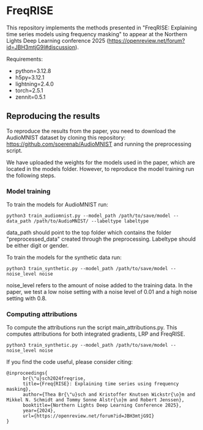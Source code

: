 # FreqRISE
This repository implements the methods presented in "FreqRISE: Explaining time series models using frequency masking" to appear at the Northern Lights Deep Learning conference 2025 (https://openreview.net/forum?id=JBH3mtjG9I#discussion).

Requirements:
- python=3.12.8
- h5py=3.12.1
- lightning=2.4.0
- torch=2.5.1
- zennit=0.5.1

## Reproducing the results
To reproduce the results from the paper, you need to download the AudioMNIST dataset by cloning this repository: https://github.com/soerenab/AudioMNIST and running the preprocessing script. 

We have uploaded the weights for the models used in the paper, which are located in the models folder. However, to reproduce the model training run the following steps.
### Model training
To train the models for AudioMNIST run:
```
python3 train_audiomnist.py --model_path /path/to/save/model --data_path /path/to/AudioMNIST/ --labeltype labeltype
```
data_path should point to the top folder which contains the folder "preprocessed_data" created through the preprocessing. Labeltype should be either digit or gender.

To train the models for the synthetic data run:
```
python3 train_synthetic.py --model_path /path/to/save/model --noise_level noise
```
noise_level refers to the amount of noise added to the training data. In the paper, we test a low noise setting with a noise level of 0.01 and a high noise setting with 0.8.

### Computing attributions
To compute the attributions run the script main_attributions.py. This computes attributions for both integrated gradients, LRP and FreqRISE.
```
python3 train_synthetic.py --model_path /path/to/save/model --noise_level noise
```

If you find the code useful, please consider citing:
```
@inproceedings{
      br{\"u}sch2024freqrise,
      title={Freq{RISE}: Explaining time series using frequency masking},
      author={Thea Br{\"u}sch and Kristoffer Knutsen Wickstr{\o}m and Mikkel N. Schmidt and Tommy Sonne Alstr{\o}m and Robert Jenssen},
      booktitle={Northern Lights Deep Learning Conference 2025},
      year={2024},
      url={https://openreview.net/forum?id=JBH3mtjG9I}
}
```
